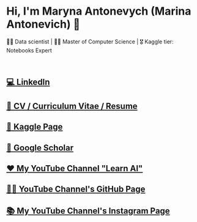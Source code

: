 # Hi, I'm Maryna Antonevych (Marina Antonevich) 👋
👩‍💻 Data scientist | 👩‍🎓 Master of Computer Science | 🎖 Kaggle tier: Notebooks Expert

<br/>

## [💻 LinkedIn](https://www.linkedin.com/in/maryna-antonevych/) 
## [👤 CV / Curriculum Vitae / Resume](https://www.canva.com/design/DAE6YtdOBAQ/AjIeHbKUTYxZucwciY135w/view?utm_content=DAE6YtdOBAQ&utm_campaign=designshare&utm_medium=link&utm_source=publishsharelink#1)
## [🦾 Kaggle Page](https://www.kaggle.com/maricinnamon)
## [📄 Google Scholar](https://scholar.google.com/citations?user=1FYbaYwAAAAJ&hl=uk)

## [❤️ My YouTube Channel "Learn AI"](https://www.youtube.com/channel/UCEJ8IRbmEl3tEZahc17pwrw)
## [👩‍💻 YouTube Channel's GitHub Page](https://github.com/learn-ai-python)
## [📚 My YouTube Channel's Instagram Page](https://www.instagram.com/learn.ai.python/)



<!---
maricinnamon/maricinnamon is a ✨ special ✨ repository because its `README.md` (this file) appears on your GitHub profile.
You can click the Preview link to take a look at your changes.
--->
